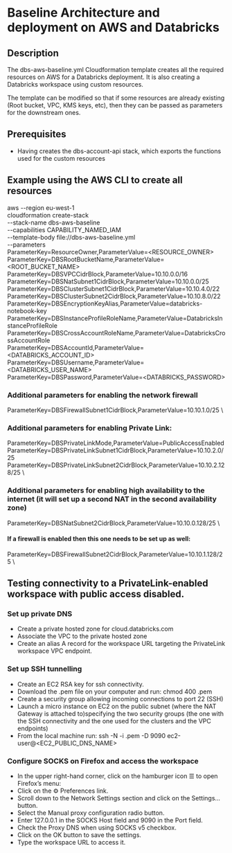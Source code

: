 # Baseline Architecture and deployment on AWS and Databricks

## Description
The dbs-aws-baseline.yml Cloudformation template creates all the required resources on AWS for a Databricks deployment. It is also creating a Databricks workspace using custom resources.

The template can be modified so that if some resources are already existing (Root bucket, VPC, KMS keys, etc), then they can be passed as parameters for the downstream ones.

## Prerequisites
- Having creates the dbs-account-api stack, which exports the functions used for the custom resources

## Example using the AWS CLI to create all resources
aws --region eu-west-1 \
cloudformation create-stack \
--stack-name dbs-aws-baseline \
--capabilities CAPABILITY_NAMED_IAM \
--template-body file://dbs-aws-baseline.yml \
--parameters \
ParameterKey=ResourceOwner,ParameterValue=<RESOURCE_OWNER> \
ParameterKey=DBSRootBucketName,ParameterValue=<ROOT_BUCKET_NAME> \
ParameterKey=DBSVPCCidrBlock,ParameterValue=10.10.0.0/16 \
ParameterKey=DBSNatSubnet1CidrBlock,ParameterValue=10.10.0.0/25 \
ParameterKey=DBSClusterSubnet1CidrBlock,ParameterValue=10.10.4.0/22 \
ParameterKey=DBSClusterSubnet2CidrBlock,ParameterValue=10.10.8.0/22 \
ParameterKey=DBSEncryptionKeyAlias,ParameterValue=databricks-notebook-key \
ParameterKey=DBSInstanceProfileRoleName,ParameterValue=DatabricksInstanceProfileRole \
ParameterKey=DBSCrossAccountRoleName,ParameterValue=DatabricksCrossAccountRole \
ParameterKey=DBSAccountId,ParameterValue=<DATABRICKS_ACCOUNT_ID> \
ParameterKey=DBSUsername,ParameterValue=<DATABRICKS_USER_NAME> \
ParameterKey=DBSPassword,ParameterValue=<DATABRICKS_PASSWORD>

### Additional parameters for enabling the network firewall
ParameterKey=DBSFirewallSubnet1CidrBlock,ParameterValue=10.10.1.0/25 \

### Additional parameters for enabling Private Link:
ParameterKey=DBSPrivateLinkMode,ParameterValue=PublicAccessEnabled \
ParameterKey=DBSPrivateLinkSubnet1CidrBlock,ParameterValue=10.10.2.0/25 \
ParameterKey=DBSPrivateLinkSubnet2CidrBlock,ParameterValue=10.10.2.128/25 \

### Additional parameters for enabling high availability to the internet (it will set up a second NAT in the second availability zone)
ParameterKey=DBSNatSubnet2CidrBlock,ParameterValue=10.10.0.128/25 \
#### If a firewall is enabled then this one needs to be set up as well:
ParameterKey=DBSFirewallSubnet2CidrBlock,ParameterValue=10.10.1.128/25 \


## Testing connectivity to a PrivateLink-enabled workspace with public access disabled.

### Set up private DNS
- Create a private hosted zone for cloud.databricks.com
- Associate the VPC to the private hosted zone
- Create an alias A record for the workspace URL targeting the PrivateLink workspace VPC endpoint.

### Set up SSH tunnelling
- Create an EC2 RSA key for ssh connectivity.
- Download the <key>.pem file on your computer and run: chmod 400 <key>.pem
- Create a security group allowing incoming connections to port 22 (SSH)
- Launch a micro instance on EC2 on the public subnet (where the NAT Gateway is attached to)specifying the two security groups (the one with the SSH connectivity and the one used for the clusters and the VPC endpoints)
- From the local machine run: ssh -N -i <key>.pem -D 9090 ec2-user@<EC2_PUBLIC_DNS_NAME>

### Configure SOCKS on Firefox and access the workspace
- In the upper right-hand corner, click on the hamburger icon ☰ to open Firefox’s menu:
- Click on the ⚙ Preferences link.
- Scroll down to the Network Settings section and click on the Settings... button.
- Select the Manual proxy configuration radio button.
- Enter 127.0.0.1 in the SOCKS Host field and 9090 in the Port field.
- Check the Proxy DNS when using SOCKS v5 checkbox.
- Click on the OK button to save the settings.
- Type the workspace URL to access it.
